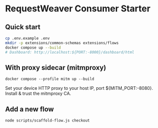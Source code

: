 # RequestWeaver Consumer Starter

## Quick start
```bash
cp .env.example .env
mkdir -p extensions/common-schemas extensions/flows
docker compose up --build
# Dashboard: http://localhost:${PORT:-8000}/dashboard/html
```

## With proxy sidecar (mitmproxy)
```
docker compose --profile mitm up --build
```
Set your device HTTP proxy to your host IP, port ${MITM_PORT:-8080}. Install & trust the mitmproxy CA.

## Add a new flow
```
node scripts/scaffold-flow.js checkout
```
